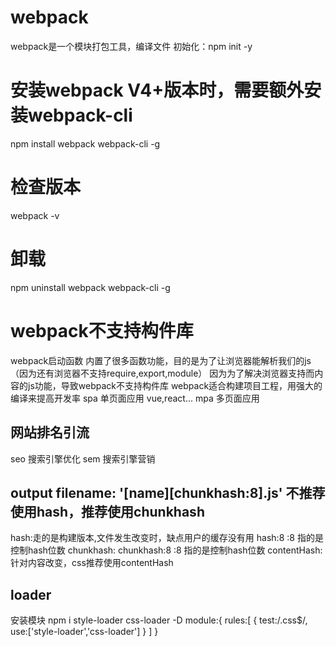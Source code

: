 # webpack
webpack是一个模块打包工具，编译文件
初始化：npm init -y
# 安装webpack V4+版本时，需要额外安装webpack-cli
npm install webpack webpack-cli -g
# 检查版本
webpack -v
# 卸载
npm uninstall webpack webpack-cli -g
# webpack不支持构件库
webpack启动函数 内置了很多函数功能，目的是为了让浏览器能解析我们的js（因为还有浏览器不支持require,export,module）
因为为了解决浏览器支持而内容的js功能，导致webpack不支持构件库
webpack适合构建项目工程，用强大的编译来提高开发率
spa 单页面应用 vue,react...
mpa 多页面应用
## 网站排名引流
seo 搜索引擎优化
sem 搜索引擎营销
## output filename: '[name][chunkhash:8].js' 不推荐使用hash，推荐使用chunkhash
hash:走的是构建版本,文件发生改变时，缺点用户的缓存没有用
hash:8 :8 指的是控制hash位数
chunkhash:
chunkhash:8 :8 指的是控制hash位数
contentHash: 针对内容改变，css推荐使用contentHash
## loader
安装模块 npm i style-loader css-loader -D
module:{
        rules:[
            {
                test:/\.css$/,
                use:['style-loader','css-loader']
            }
        ]
    }